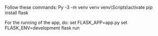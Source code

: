 Follow these commands:
Py -3 -m venv venv
venv\Scripts\activate
pip install flask

For the running of the app, do:
set FLASK_APP=app.py
set FLASK_ENV=development
flask run